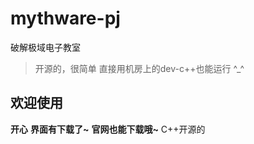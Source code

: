 # mythware-pj
破解极域电子教室
> 开源的，很简单
> 直接用机房上的dev-c++也能运行
> ^_^
## 欢迎使用
**开心**
**界面有下载了~**
**官网也能下载哦~**
C++开源的
